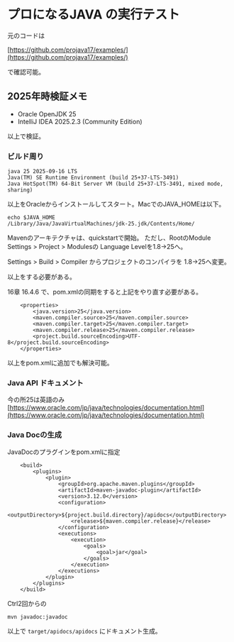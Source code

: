 # プロになるJAVA の実行テスト

元のコードは

[https://github.com/projava17/examples/](https://github.com/projava17/examples/)

で確認可能。

## 2025年時検証メモ

- Oracle OpenJDK 25
- IntelliJ IDEA 2025.2.3 (Community Edition)

以上で検証。

### ビルド周り

```
java 25 2025-09-16 LTS
Java(TM) SE Runtime Environment (build 25+37-LTS-3491)
Java HotSpot(TM) 64-Bit Server VM (build 25+37-LTS-3491, mixed mode, sharing)
```

以上をOracleからインストールしてスタート。MacでのJAVA_HOMEは以下。

```
echo $JAVA_HOME
/Library/Java/JavaVirtualMachines/jdk-25.jdk/Contents/Home/
```

Mavenのアーキテクチャは、quickstartで開始。
ただし、RootのModule Settings > Project > Modulesの
Language Levelを1.8→25へ。

Settings > Build > Compiler からプロジェクトのコンパイラを
1.8→25へ変更。

以上をする必要がある。

16章 16.4.6 で、pom.xmlの同期をすると上記をやり直す必要がある。

```
    <properties>
        <java.version>25</java.version>
        <maven.compiler.source>25</maven.compiler.source>
        <maven.compiler.target>25</maven.compiler.target>
        <maven.compiler.release>25</maven.compiler.release>
        <project.build.sourceEncoding>UTF-8</project.build.sourceEncoding>
    </properties>
```

以上をpom.xmlに追加でも解決可能。

### Java API ドキュメント
今の所25は英語のみ
[https://www.oracle.com/jp/java/technologies/documentation.html](https://www.oracle.com/jp/java/technologies/documentation.html)

### Java Docの生成

JavaDocのプラグインをpom.xmlに指定

```
    <build>
        <plugins>
            <plugin>
                <groupId>org.apache.maven.plugins</groupId>
                <artifactId>maven-javadoc-plugin</artifactId>
                <version>3.12.0</version>
                <configuration>
                    <outputDirectory>${project.build.directory}/apidocs</outputDirectory>
                    <release>${maven.compiler.release}</release>
                </configuration>
                <executions>
                    <execution>
                        <goals>
                            <goal>jar</goal>
                        </goals>
                    </execution>
                </executions>
            </plugin>
        </plugins>
    </build>
```

Ctrl2回からの

```
mvn javadoc:javadoc
```

以上で `target/apidocs/apidocs` にドキュメント生成。
